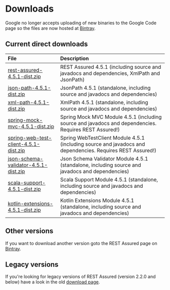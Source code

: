 # Downloads #

Google no longer accepts uploading of new binaries to the Google Code page so the files are now hosted at [Bintray](https://bintray.com/johanhaleby/generic/rest-assured).

## Current direct downloads ##
| File | Description |
|:-----|:------------|
| [rest-assured-4.5.1-dist.zip](http://dl.bintray.com/johanhaleby/generic/rest-assured-4.5.1-dist.zip)  |   REST Assured 4.5.1 (including source and javadocs and dependencies, XmlPath and JsonPath) |
| [json-path-4.5.1-dist.zip](http://dl.bintray.com/johanhaleby/generic/json-path-4.5.1-dist.zip)  | JsonPath 4.5.1 (standalone, including source and javadocs and dependencies) |
| [xml-path-4.5.1-dist.zip](http://dl.bintray.com/johanhaleby/generic/xml-path-4.5.1-dist.zip)  | XmlPath 4.5.1 (standalone, including source and javadocs and dependencies) |
| [spring-mock-mvc-4.5.1-dist.zip](http://dl.bintray.com/johanhaleby/generic/spring-mock-mvc-4.5.1-dist.zip)  | Spring Mock MVC Module 4.5.1 (including source and javadocs and dependencies. Requires REST Assured!)  |
| [spring-web-test-client-4.5.1-dist.zip](http://dl.bintray.com/johanhaleby/generic/spring-web-test-client-4.5.1-dist.zip)  | Spring WebTestClient Module 4.5.1 (including source and javadocs and dependencies. Requires REST Assured!)  |
| [json-schema-validator-4.5.1-dist.zip](http://dl.bintray.com/johanhaleby/generic/json-schema-validator-4.5.1-dist.zip)  | Json Schema Validator Module 4.5.1 (standalone, including source and javadocs and dependencies)  |
| [scala-support-4.5.1-dist.zip](http://dl.bintray.com/johanhaleby/generic/scala-support-4.5.1-dist.zip)  | Scala Support Module 4.5.1 (standalone, including source and javadocs and dependencies)  |
| [kotlin-extensions-4.5.1-dist.zip](http://dl.bintray.com/johanhaleby/generic/kotlin-extensions-4.5.1-dist.zip)  | Kotlin Extensions Module 4.5.1 (standalone, including source and javadocs and dependencies)  |

## Other versions ##
If you want to download another version goto the REST Assured page on [Bintray](https://bintray.com/johanhaleby/generic/rest-assured).

## Legacy versions ##
If you're looking for legacy versions of REST Assured (version 2.2.0 and below) have a look in the old  <a href='https://code.google.com/p/rest-assured/downloads/list?can=1&q=&colspec=Filename+Summary+Uploaded+ReleaseDate+Size+DownloadCount'>download page</a>.
